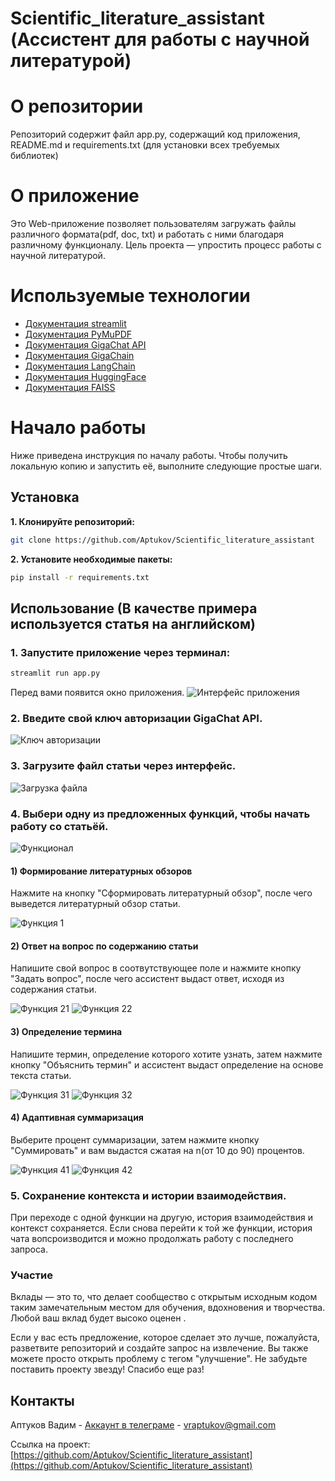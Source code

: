 # Scientific_literature_assistant (Ассистент для работы с научной литературой)
# О репозитории
Репозиторий содержит файл app.py, содержащий код приложения, README.md и requirements.txt (для установки всех требуемых библиотек)
# О приложение
Это Web-приложение позволяет пользователям загружать файлы различного формата(pdf, doc, txt) и работать с ними благодаря различному функционалу. Цель проекта — упростить процесс работы с научной литературой.
# Используемые технологии
- [Документация streamlit](https://docs.streamlit.io/)
- [Документация PyMuPDF](https://pymupdf.readthedocs.io/en/latest/)
- [Документация GigaChat API](https://developers.sber.ru/docs/ru/gigachat/api/overview)
- [Документация GigaChain](https://developers.sber.ru/docs/ru/gigachain/overview)
- [Документация LangChain](https://python.langchain.com/docs/introduction/)
- [Документация HuggingFace](https://huggingface.co/docs)
- [Документация FAISS](https://faiss.ai/)

# Начало работы
Ниже приведена инструкция по началу работы. Чтобы получить локальную копию и запустить её, выполните следующие простые шаги.
## Установка
**1. Клонируйте репозиторий:**
   ```bash
   git clone https://github.com/Aptukov/Scientific_literature_assistant
   ```
**2. Установите необходимые пакеты:**
   ```bash
   pip install -r requirements.txt
   ```
## Использование (В качестве примера используется статья на английском)
### 1. Запустите приложение через терминал:
   ```bash
   streamlit run app.py
   ```
   Перед вами появится окно приложения.
   ![Интерфейс приложения](images/p_start1.png)
   
### 2. Введите свой ключ авторизации GigaChat API.
   ![Ключ авторизации](images/p_start2.png)
   
### 3. Загрузите файл статьи через интерфейс.
   ![Загрузка файла](images/p_start3.png)
   
### 4. Выбери одну из предложенных функций, чтобы начать работу со статьёй.
   ![Функционал](images/p_start4.png)
   
   #### 1) Формирование литературных обзоров
   Нажмите на кнопку "Сформировать литературный обзор", после чего выведется литературный обзор статьи.
   
   ![Функция 1](images/p_fun11.png)
   #### 2) Ответ на вопрос по содержанию статьи
   Напишите свой вопрос в соотвутствующее поле и нажмите кнопку "Задать вопрос", после чего ассистент выдаст ответ, исходя из содержания статьи.
   
   ![Функция 21](images/p_fun21.png)
   ![Функция 22](images/p_fun22.png)
      
   #### 3) Определение термина
   Напишите термин, определение которого хотите узнать, затем нажмите кнопку "Объяснить термин" и ассистент выдаст определение на основе текста статьи.
   
   ![Функция 31](images/p_fun31.png)
   ![Функция 32](images/p_fun322.png)
      
   #### 4) Адаптивная суммаризация
   Выберите процент суммаризации, затем нажмите кнопку "Суммировать" и вам выдастся сжатая на n(от 10 до 90) процентов.
   
   ![Функция 41](images/p_fun41.png)
   ![Функция 42](images/p_fun42.png)

### 5. Сохранение контекста и истории взаимодействия.
При переходе с одной функции на другую, история взаимодействия и контекст сохраняется. Если снова перейти к той же функции, история чата вопсроизводится и можно продолжать работу с последнего запроса.
      
### Участие
Вклады — это то, что делает сообщество с открытым исходным кодом таким замечательным местом для обучения, вдохновения и творчества. Любой ваш вклад будет высоко оценен .

Если у вас есть предложение, которое сделает это лучше, пожалуйста, разветвите репозиторий и создайте запрос на извлечение. Вы также можете просто открыть проблему с тегом "улучшение". Не забудьте поставить проекту звезду! Спасибо еще раз!
## Контакты

Аптуков Вадим - [Аккаунт в телеграме](@HackNet11) - vraptukov@gmail.com

Ссылка на проект: [https://github.com/Aptukov/Scientific_literature_assistant](https://github.com/Aptukov/Scientific_literature_assistant)
